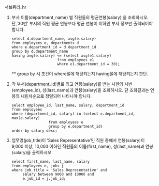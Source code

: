 서브쿼리_hr

1. 부서 이름(department_name) 별 직원들의 평균연봉(salary) 을 조회하시오.단,'30번’ 부서의 직원 평균 연봉보다 평균 연봉이 이하인 부서 정보만 출력되어야 합니다. 

   ```
   select d.department_name, avg(e.salary)
   from employees e, departments d
   where e.department_id = d.department_id
   group by d.department_name
   having avg(e.salary) <= (select avg(e1.salary)
   						from employees e1
   						where e1.department_id = 30); 
   ```

   ** group by 시 조건이 where절에 해당되는지 having절에 해당되는지 판단.

2. 각 부서(department_id)별로 최고 연봉(salary)를 받는 사원의 사번(employee_id), 성(last_name)과 연봉(salary)을 조회하시오. 단 조회결과는 연봉의 내림차순으로 정렬되어 나타나야 합니다.

   ```
   select employee_id, last_name, salary, department_id
   from employees 
   where (department_id, salary) in (select e.department_id, max(e.salary)
   					from employees e 
   					group by e.department_id)
   order by salary desc;
   ```

   

3. 업무명(job_title)이 ‘Sales Representative’인 직원 중에서 연봉(salary)이 9,000 이상, 10,000 이하인 직원들의 이름(first_name), 성(last_name)과 연봉(salary)을 출력하시오

   ```
   select first_name, last_name, salary
   from employees e, jobs j
   where job_title = 'Sales Representative' and
   		salary between 9000 and 10000 and
   		e.job_id = j.job_id;
   ```

   



